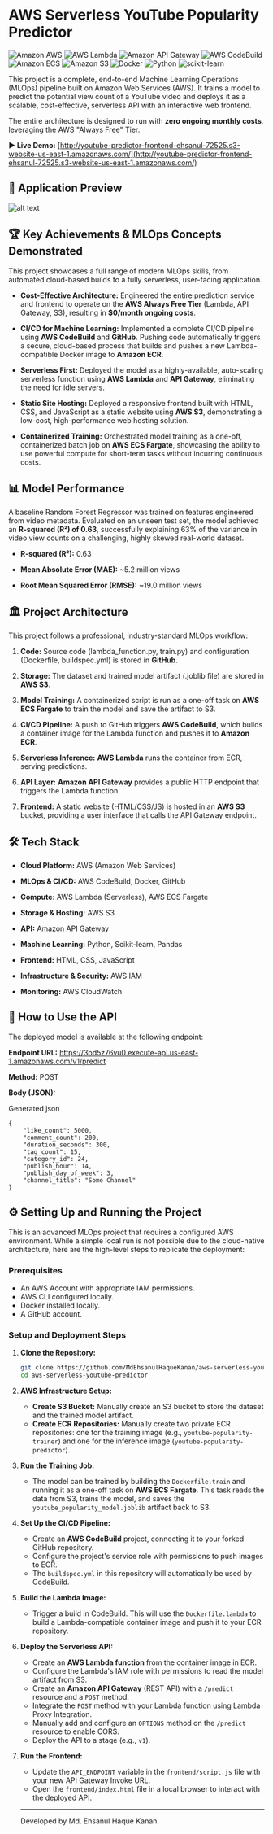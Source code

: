 # AWS Serverless YouTube Popularity Predictor

![Amazon AWS](https://img.shields.io/badge/Amazon_AWS-232F3E?style=for-the-badge&logo=amazon-aws&logoColor=white)
![AWS Lambda](https://img.shields.io/badge/AWS_Lambda-FF9900?style=for-the-badge&logo=aws-lambda&logoColor=white)
![Amazon API Gateway](https://img.shields.io/badge/Amazon_API_Gateway-FF4F8B?style=for-the-badge&logo=amazon-api-gateway&logoColor=white)
![AWS CodeBuild](https://img.shields.io/badge/AWS_CodeBuild-232F3E?style=for-the-badge&logo=aws-codebuild&logoColor=white)
![Amazon ECS](https://img.shields.io/badge/Amazon_ECS-FF9900?style=for-the-badge&logo=amazon-ecs&logoColor=white)
![Amazon S3](https://img.shields.io/badge/Amazon_S3-569A31?style=for-the-badge&logo=amazon-s3&logoColor=white)
![Docker](https://img.shields.io/badge/Docker-2496ED?style=for-the-badge&logo=docker&logoColor=white)
![Python](https://img.shields.io/badge/Python-3776AB?style=for-the-badge&logo=python&logoColor=white)
![scikit-learn](https://img.shields.io/badge/scikit--learn-%23F7931E.svg?style=for-the-badge&logo=scikit-learn&logoColor=white)

This project is a complete, end-to-end Machine Learning Operations (MLOps) pipeline built on Amazon Web Services (AWS). It trains a model to predict the potential view count of a YouTube video and deploys it as a scalable, cost-effective, serverless API with an interactive web frontend.

The entire architecture is designed to run with **zero ongoing monthly costs**, leveraging the AWS "Always Free" Tier.

**► Live Demo:** [http://youtube-predictor-frontend-ehsanul-72525.s3-website-us-east-1.amazonaws.com/](http://youtube-predictor-frontend-ehsanul-72525.s3-website-us-east-1.amazonaws.com/)

## 📸 Application Preview

![alt text](assets/app_sc2.png)

## 🏆 Key Achievements & MLOps Concepts Demonstrated

This project showcases a full range of modern MLOps skills, from automated cloud-based builds to a fully serverless, user-facing application.

-   **Cost-Effective Architecture:** Engineered the entire prediction service and frontend to operate on the **AWS Always Free Tier** (Lambda, API Gateway, S3), resulting in **$0/month ongoing costs**.
    
-   **CI/CD for Machine Learning:** Implemented a complete CI/CD pipeline using **AWS CodeBuild** and **GitHub**. Pushing code automatically triggers a secure, cloud-based process that builds and pushes a new Lambda-compatible Docker image to **Amazon ECR**.
    
-   **Serverless First:** Deployed the model as a highly-available, auto-scaling serverless function using **AWS Lambda** and **API Gateway**, eliminating the need for idle servers.
    
-   **Static Site Hosting:** Deployed a responsive frontend built with HTML, CSS, and JavaScript as a static website using **AWS S3**, demonstrating a low-cost, high-performance web hosting solution.
    
-   **Containerized Training:** Orchestrated model training as a one-off, containerized batch job on **AWS ECS Fargate**, showcasing the ability to use powerful compute for short-term tasks without incurring continuous costs.
    

## 📊 Model Performance

A baseline Random Forest Regressor was trained on features engineered from video metadata. Evaluated on an unseen test set, the model achieved an **R-squared (R²) of 0.63**, successfully explaining 63% of the variance in video view counts on a challenging, highly skewed real-world dataset.

-   **R-squared (R²):**  0.63
    
-   **Mean Absolute Error (MAE):**  ~5.2 million views
    
-   **Root Mean Squared Error (RMSE):**  ~19.0 million views
    

## 🏛️ Project Architecture

This project follows a professional, industry-standard MLOps workflow:

1.  **Code:** Source code (lambda_function.py, train.py) and configuration (Dockerfile, buildspec.yml) is stored in **GitHub**.
    
2.  **Storage:** The dataset and trained model artifact (.joblib file) are stored in **AWS S3**.
    
3.  **Model Training:** A containerized script is run as a one-off task on **AWS ECS Fargate** to train the model and save the artifact to S3.
    
4.  **CI/CD Pipeline:** A push to GitHub triggers **AWS CodeBuild**, which builds a container image for the Lambda function and pushes it to **Amazon ECR**.
    
5.  **Serverless Inference:**  **AWS Lambda** runs the container from ECR, serving predictions.
    
6.  **API Layer:**  **Amazon API Gateway** provides a public HTTP endpoint that triggers the Lambda function.
    
7.  **Frontend:** A static website (HTML/CSS/JS) is hosted in an **AWS S3** bucket, providing a user interface that calls the API Gateway endpoint.
    

## 🛠️ Tech Stack

-   **Cloud Platform:** AWS (Amazon Web Services)
    
-   **MLOps & CI/CD:** AWS CodeBuild, Docker, GitHub
    
-   **Compute:** AWS Lambda (Serverless), AWS ECS Fargate
    
-   **Storage & Hosting:** AWS S3
    
-   **API:** Amazon API Gateway
    
-   **Machine Learning:** Python, Scikit-learn, Pandas
    
-   **Frontend:** HTML, CSS, JavaScript
    
-   **Infrastructure & Security:** AWS IAM
    
-   **Monitoring:** AWS CloudWatch
    

## 🚀 How to Use the API

The deployed model is available at the following endpoint:

**Endpoint URL:**  https://3bd5z76vu0.execute-api.us-east-1.amazonaws.com/v1/predict

**Method:**  POST

**Body (JSON):**

Generated json

```
{
    "like_count": 5000,
    "comment_count": 200,
    "duration_seconds": 300,
    "tag_count": 15,
    "category_id": 24,
    "publish_hour": 14,
    "publish_day_of_week": 3,
    "channel_title": "Some Channel"
}
```

## ⚙️ Setting Up and Running the Project

This is an advanced MLOps project that requires a configured AWS environment. While a simple local run is not possible due to the cloud-native architecture, here are the high-level steps to replicate the deployment:

### Prerequisites
*   An AWS Account with appropriate IAM permissions.
*   AWS CLI configured locally.
*   Docker installed locally.
*   A GitHub account.

### Setup and Deployment Steps

1.  **Clone the Repository:**
    ```bash
    git clone https://github.com/MdEhsanulHaqueKanan/aws-serverless-youtube-predictor.git
    cd aws-serverless-youtube-predictor
    ```

2.  **AWS Infrastructure Setup:**
    *   **Create S3 Bucket:** Manually create an S3 bucket to store the dataset and the trained model artifact.
    *   **Create ECR Repositories:** Manually create two private ECR repositories: one for the training image (e.g., `youtube-popularity-trainer`) and one for the inference image (`youtube-popularity-predictor`).

3.  **Run the Training Job:**
    *   The model can be trained by building the `Dockerfile.train` and running it as a one-off task on **AWS ECS Fargate**. This task reads the data from S3, trains the model, and saves the `youtube_popularity_model.joblib` artifact back to S3.

4.  **Set Up the CI/CD Pipeline:**
    *   Create an **AWS CodeBuild** project, connecting it to your forked GitHub repository.
    *   Configure the project's service role with permissions to push images to ECR.
    *   The `buildspec.yml` in this repository will automatically be used by CodeBuild.

5.  **Build the Lambda Image:**
    *   Trigger a build in CodeBuild. This will use the `Dockerfile.lambda` to build a Lambda-compatible container image and push it to your ECR repository.

6.  **Deploy the Serverless API:**
    *   Create an **AWS Lambda function** from the container image in ECR.
    *   Configure the Lambda's IAM role with permissions to read the model artifact from S3.
    *   Create an **Amazon API Gateway** (REST API) with a `/predict` resource and a `POST` method.
    *   Integrate the `POST` method with your Lambda function using Lambda Proxy Integration.
    *   Manually add and configure an `OPTIONS` method on the `/predict` resource to enable CORS.
    *   Deploy the API to a stage (e.g., `v1`).

7.  **Run the Frontend:**
    *   Update the `API_ENDPOINT` variable in the `frontend/script.js` file with your new API Gateway Invoke URL.
    *   Open the `frontend/index.html` file in a local browser to interact with the deployed API.

    ___

    Developed by Md. Ehsanul Haque Kanan